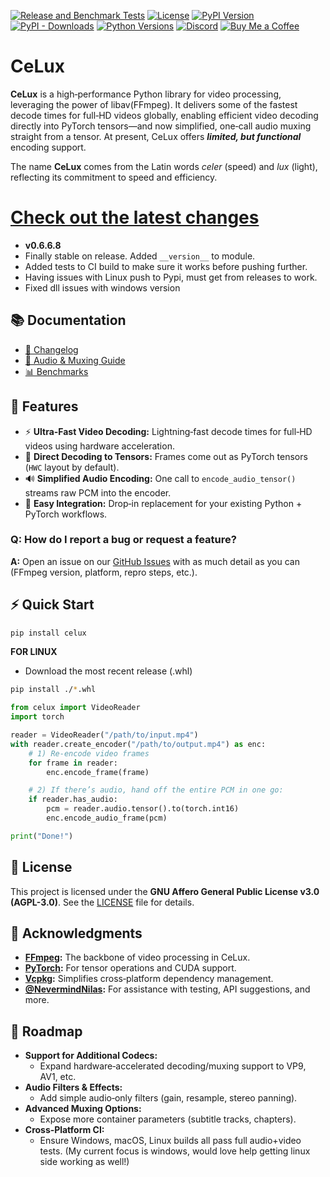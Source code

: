 [![Release and Benchmark Tests](https://github.com/Trentonom0r3/CeLux/actions/workflows/createRelease.yaml/badge.svg)](https://github.com/Trentonom0r3/CeLux/actions/workflows/createRelease.yaml)
[![License](https://img.shields.io/badge/license-AGPL%203.0-blue.svg)](https://github.com/Trentonom0r3/CeLux/blob/master/LICENSE)
[![PyPI Version](https://img.shields.io/pypi/v/celux)](https://pypi.org/project/celux/)
[![PyPI - Downloads](https://img.shields.io/pypi/dm/celux)](https://pypi.org/project/celux/)
[![Python Versions](https://img.shields.io/pypi/pyversions/celux)](https://pypi.org/project/celux/)
[![Discord](https://img.shields.io/discord/1041502781808328704.svg?label=Join%20Us%20on%20Discord&logo=discord&colorB=7289da)](https://discord.gg/hFSHjGyp4p)
[![Buy Me a Coffee](https://img.shields.io/badge/Buy%20Me%20a%20Coffee-coff.ee%2Fspigonvidsu-yellow.svg?logo=buy-me-a-coffee&logoColor=white)](https://coff.ee/spigonvidsu)

# CeLux

**CeLux** is a high‑performance Python library for video processing, leveraging the power of libav(FFmpeg). It delivers some of the fastest decode times for full‑HD videos globally, enabling efficient video decoding directly into PyTorch tensors—and now simplified, one‑call audio muxing straight from a tensor. At present, CeLux offers ***limited, but functional*** encoding support.

The name **CeLux** comes from the Latin words _celer_ (speed) and _lux_ (light), reflecting its commitment to speed and efficiency.


# [Check out the latest changes](https://github.com/Trentonom0r3/CeLux/blob/master/docs/CHANGELOG.md#version-066)
- **v0.6.6.8**
- Finally stable on release. Added `__version__` to module. 
- Added tests to CI build to make sure it works before pushing further. 
- Having issues with Linux push to Pypi, must get from releases to work.
- Fixed dll issues with windows version

## 📚 Documentation

- [📝 Changelog](https://github.com/Trentonom0r3/CeLux/blob/master/docs/CHANGELOG.md)
- [🍎 Audio & Muxing Guide](https://github.com/Trentonom0r3/CeLux/blob/master/docs/FAQ.md#audio)
- [📊 Benchmarks](https://github.com/NevermindNilas/python-decoders-benchmarks/blob/main/1280x720_diagram.png)


## 🚀 Features

- ⚡ **Ultra‑Fast Video Decoding:** Lightning‑fast decode times for full‑HD videos using hardware acceleration.
- 🔗 **Direct Decoding to Tensors:** Frames come out as PyTorch tensors (`HWC` layout by default).
- 🔊 **Simplified Audio Encoding:** One call to `encode_audio_tensor()` streams raw PCM into the encoder.
- 🔄 **Easy Integration:** Drop‑in replacement for your existing Python + PyTorch workflows.

### Q: How do I report a bug or request a feature?

**A:** Open an issue on our [GitHub Issues](https://github.com/Trentonom0r3/celux/issues) with as much detail as you can (FFmpeg version, platform, repro steps, etc.).


## ⚡ Quick Start

```bash
pip install celux
```

**FOR LINUX**
- Download the most recent release (.whl)

```bash
pip install ./*.whl
```

```python
from celux import VideoReader
import torch

reader = VideoReader("/path/to/input.mp4")
with reader.create_encoder("/path/to/output.mp4") as enc:
    # 1) Re‑encode video frames
    for frame in reader:
        enc.encode_frame(frame)

    # 2) If there’s audio, hand off the entire PCM in one go:
    if reader.has_audio:
        pcm = reader.audio.tensor().to(torch.int16)
        enc.encode_audio_frame(pcm)

print("Done!")
```

## 📄 License

This project is licensed under the **GNU Affero General Public License v3.0 (AGPL-3.0)**. See the [LICENSE](LICENSE) file for details.

## 🙏 Acknowledgments

- **[FFmpeg](https://ffmpeg.org/):** The backbone of video processing in CeLux.
- **[PyTorch](https://pytorch.org/):** For tensor operations and CUDA support.
- **[Vcpkg](https://github.com/microsoft/vcpkg):** Simplifies cross‑platform dependency management.
- **[@NevermindNilas](https://github.com/NevermindNilas):** For assistance with testing, API suggestions, and more.

## 🚤 Roadmap

- **Support for Additional Codecs:**  
  - Expand hardware‑accelerated decoding/muxing support to VP9, AV1, etc.  
- **Audio Filters & Effects:**  
  - Add simple audio‑only filters (gain, resample, stereo panning).  
- **Advanced Muxing Options:**  
  - Expose more container parameters (subtitle tracks, chapters).  
- **Cross‑Platform CI:**  
  - Ensure Windows, macOS, Linux builds all pass full audio+video tests.
    (My current focus is windows, would love help getting linux side working as well!)
